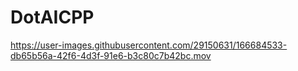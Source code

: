 # DotAICPP
 
https://user-images.githubusercontent.com/29150631/166684533-db65b56a-42f6-4d3f-91e6-b3c80c7b42bc.mov

